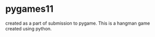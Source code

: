 # pygames11

created as a part of submission to pygame.
This is a hangman game created using python.